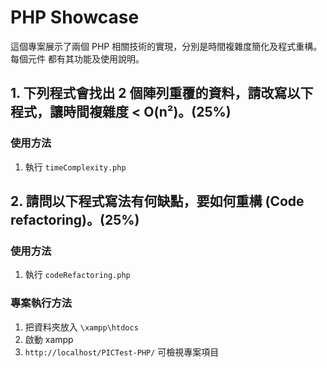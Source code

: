 # PHP Showcase

這個專案展示了兩個 PHP 相關技術的實現，分別是時間複雜度簡化及程式重構。每個元件
都有其功能及使用說明。

## 1. 下列程式會找出 2 個陣列重覆的資料，請改寫以下程式，讓時間複雜度 < O(n²)。(25%)

### 使用方法

1. 執行 `timeComplexity.php`

## 2. 請問以下程式寫法有何缺點，要如何重構 (Code refactoring)。(25%)

### 使用方法

1. 執行 `codeRefactoring.php`

### 專案執行方法

1. 把資料夾放入 `\xampp\htdocs`
2. 啟動 xampp
3. `http://localhost/PICTest-PHP/` 可檢視專案項目
